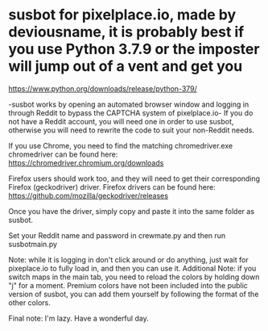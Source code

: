 # susbot for pixelplace.io, made by deviousname, it is probably best if you use Python 3.7.9 or the imposter will jump out of a vent and get you
https://www.python.org/downloads/release/python-379/

-susbot works by opening an automated browser window and logging in through Reddit to bypass the CAPTCHA system of pixelplace.io-
If you do not have a Reddit account, you will need one in order to use susbot, otherwise you will need to rewrite the code to suit your non-Reddit needs.

If you use Chrome, you need to find the matching chromedriver.exe
chromedriver can be found here:  https://chromedriver.chromium.org/downloads

Firefox users should work too, and they will need to get their corresponding Firefox (geckodriver) driver.
Firefox drivers can be found here: https://github.com/mozilla/geckodriver/releases

Once you have the driver, simply copy and paste it into the same folder as susbot.

Set your Reddit name and password in crewmate.py and then run susbotmain.py

Note: while it is logging in don't click around or do anything, just wait for pixeplace.io to fully load in, and then you can use it.
Additional Note: if you switch maps in the main tab, you need to reload the colors by holding down "j" for a moment.
Premium colors have not been included into the public version of susbot, you can add them yourself by following the format of the other colors.

Final note: I'm lazy. Have a wonderful day.
